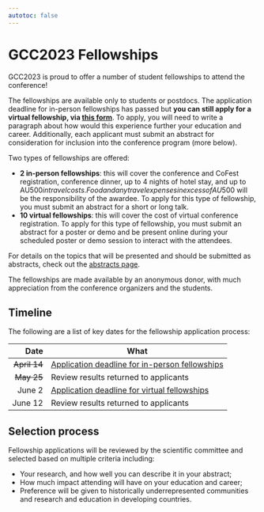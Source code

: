```yaml
---
autotoc: false
---
```


<slot name="/events/gcc2023/header" />

# GCC2023 Fellowships

GCC2023 is proud to offer a number of student fellowships to attend the
conference!

The fellowships are available only to students or postdocs. The application
deadline for in-person fellowships has passed but **you can still apply for a
virtual fellowship, via [this
form](https://docs.google.com/forms/d/e/1FAIpQLSdaA3EGI3LwEpWZfThSCA87DHKag7hSg1bhm-UUQfswkDWszQ/viewform)**.
To apply, you will need to write a paragraph about how would this experience
further your education and career. Additionally, each applicant must submit an
abstract for consideration for inclusion into the conference program (more
below).

Two types of fellowships are offered:
- **2 in-person fellowships**: this will cover the conference and CoFest
  registration, conference dinner, up to 4 nights of hotel stay, and up to
  AU$500 in travel costs. Food and any travel expenses in excess of AU$500 will
  be the responsibility of the awardee. To apply for this type of fellowship,
  you must submit an abstract for a short or long talk.
- **10 virtual fellowships**: this will cover the cost of virtual conference
  registration. To apply for this type of fellowship, you must submit an
  abstract for a poster or demo and be present online during your scheduled
  poster or demo session to interact with the attendees.

For details on the topics that will be presented and should be submitted as
abstracts, check out the [abstracts page](/events/gcc2023/abstracts/).

The fellowships are made available by an anonymous donor, with much appreciation
from the conference organizers and the students.

## Timeline

The following are a list of key dates for the fellowship application process:

| Date   | What |
| -----: | ---  |
| ~~April 14~~ | [Application deadline for in-person fellowships](https://docs.google.com/forms/d/e/1FAIpQLSdaA3EGI3LwEpWZfThSCA87DHKag7hSg1bhm-UUQfswkDWszQ/viewform) |
| ~~May 25~~ | Review results returned to applicants |
| June 2   | [Application deadline for virtual fellowships](https://docs.google.com/forms/d/e/1FAIpQLSdaA3EGI3LwEpWZfThSCA87DHKag7hSg1bhm-UUQfswkDWszQ/viewform) |
| June 12  | Review results returned to applicants |

## Selection process

Fellowship applications will be reviewed by the scientific committee and
selected based on multiple criteria including:
- Your research, and how well you can describe it in your abstract;
- How much impact attending will have on your education and career;
- Preference will be given to historically underrepresented communities and
  research and education in developing countries.
